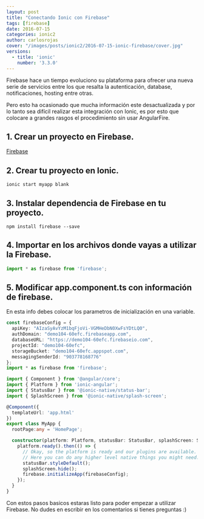 ```yaml
---
layout: post
title: "Conectando Ionic con Firebase"
tags: [firebase]
date: 2016-07-15
categories: ionic2
author: carlosrojas
cover: "/images/posts/ionic2/2016-07-15-ionic-firebase/cover.jpg"
versions:
  - title: 'ionic'
    number: '3.3.0'
---
```


<amp-img width="1280" height="720" layout="responsive" src="/images/posts/ionic2/2016-07-15-ionic-firebase/cover.jpg"></amp-img>

Firebase hace un tiempo evoluciono su plataforma para ofrecer una nueva serie de servicios entre los que resalta la autenticación, database, notificaciones, hosting entre otras.

Pero esto ha ocasionado que mucha información este desactualizada y por lo tanto sea difícil realizar esta integración con Ionic, es por esto que colocare a grandes rasgos el procedimiento sin usar AngularFire.

## 1. Crear un proyecto en Firebase.

[Firebase](https://console.firebase.google.com)

## 2. Crear tu proyecto en Ionic.

```
ionic start myapp blank
```

## 3. Instalar dependencia de Firebase en tu proyecto.

```
npm install firebase --save
```

## 4. Importar en los archivos donde vayas a utilizar la Firebase.

```ts
import * as firebase from 'firebase';
```

## 5. Modificar app.component.ts con información de firebase.

En esta info debes colocar los parametros de inicialización en una variable.

```ts
const firebaseConfig = {
  apiKey: "AIzaSyAvYzM1bqFjoVi-VGMHeDbN0XwFsYDtLQ0",
  authDomain: "demo104-60efc.firebaseapp.com",
  databaseURL: "https://demo104-60efc.firebaseio.com",
  projectId: "demo104-60efc",
  storageBucket: "demo104-60efc.appspot.com",
  messagingSenderId: "903778168776"
};
import * as firebase from 'firebase';

import { Component } from '@angular/core';
import { Platform } from 'ionic-angular';
import { StatusBar } from '@ionic-native/status-bar';
import { SplashScreen } from '@ionic-native/splash-screen';

@Component({
  templateUrl: 'app.html'
})
export class MyApp {
  rootPage:any = 'HomePage';

  constructor(platform: Platform, statusBar: StatusBar, splashScreen: SplashScreen) {
    platform.ready().then(() => {
      // Okay, so the platform is ready and our plugins are available.
      // Here you can do any higher level native things you might need.
      statusBar.styleDefault();
      splashScreen.hide();
      firebase.initializeApp(firebaseConfig);
    });
  }
}
```

Con estos pasos basicos estaras listo para poder empezar a utilizar Firebase. No dudes en escribir en los comentarios si tienes preguntas :)